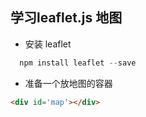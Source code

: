 ## 学习leaflet.js 地图

- 安装  leaflet

``` js
  npm install leaflet --save

```

- 准备一个放地图的容器

``` html 
<div id='map'></div>
```
